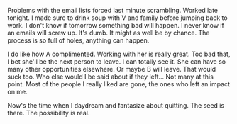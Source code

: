 Problems with the email lists forced last minute scrambling. Worked late tonight. I made sure to drink soup with V and family before jumping back to work. I don't know if tomorrow something bad will happen. I never know if an emails will screw up. It's dumb. It might as well be by chance. The process is so full of holes, anything can happen.

I do like how A complimented. Working with her is really great. Too bad that, I bet she'll be the next person to leave. I can totally see it. She can have so many other opportunities elsewhere. Or maybe B will leave. That would suck too. Who else would I be said about if they left... Not many at this point. Most of the people I really liked are gone, the ones who left an impact on me.

Now's the time when I daydream and fantasize about quitting. The seed is there. The possibility is real.

